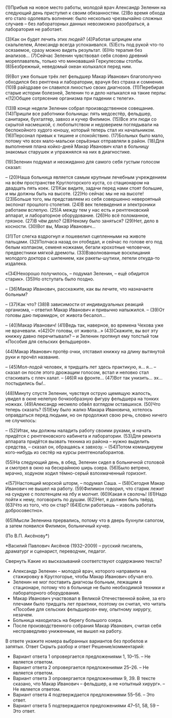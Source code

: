 (1)Прибыв на новое место работы, молодой врач Александр Зеленин на следующий день приступил к своим обязанностям. (2)Во время обхода его стало одолевать волнение: было несколько чрезвычайно сложных случаев – без лабораторных данных невозможно разобраться, а лаборатория не работает.

(3)Как он будет лечить этих людей? (4)Работая шприцем или скальпелем, Александр всегда успокаивался. (5)Есть под рукой что-то осязаемое, сразу можно видеть результат. (6)Но терапия без анализов… (7)Сейчас Зеленин чувствовал себя словно древний мореплаватель, только что миновавший Геркулесовы столбы. (8)Безбрежный, неведомый океан колыхался перед ним.

(9)Вот уже больше трёх лет фельдшер Макар Иванович благополучно обходился без рентгена и лаборатории, врачуя без страха и сомнения. (10)В райздраве он славился лихостью своих диагнозов. (11)Перебирая старые истории болезней, Зеленин то и дело натыкался на такие перлы: «(12)Общее сотрясение организма при падении с телеги».

(13)В конце недели Зеленин собрал производственное совещание. (14)Пришли все работники больницы: пять медсестёр, фельдшер, санитарки, бухгалтер, завхоз и кучер Филимон. (15)Все эти люди со скрытой насмешкой, с любопытством и недоверием поглядывали на беспокойного худого юношу, который теперь стал их начальником. (16)Персонал привык к тишине и спокойствию. (17)Больных было мало, потому что всех мало-мальски серьёзных отправляли в район. (18)Для выполнения плана койко-дней Макар Иванович клал в больницу знакомых старушек и упражнялся на них в диагностике.

(19)Зеленин подумал и неожиданно для самого себя густым голосом сказал:

– (20)Наша больница является самым крупным лечебным учреждением на всём пространстве Круглогорского куста, со стационаром на двадцать пять коек. (21)Как видите, задачи перед нами стоят большие, и мы должны быть на высоте. (22)Но сейчас мы не на высоте! (23)Больше того, мы представляем из себя совершенно невероятный экспонат прошлого столетия. (24)В век телевидения и электроники работаем вслепую. (25)А между тем у нас есть и рентгеновский аппарат, и лабораторное оборудование. (26)Но всё поломанное, грязное. (27)В чём дело? (28)Некому было заняться? (29)Нет, дело в косности. (30)Вот вы, Макар Иванович…

(31)Тот слегка вздрогнул и пошевелил сцепленными на животе пальцами. (32)Полчаса назад он отобедал, и сейчас по голове его под белым колпаком, семеня ножками, бегали крохотные человечки, предвестники мягкой дремоты. (33)Взволнованные восклицания молодого доктора с шипением, как ракеты-шутихи, летели откуда-то издалека.

«(34)Нехорошо получилось, – подумал Зеленин, – ещё обидится старик». (35)Но отступать было поздно.

– (36)Макар Иванович, расскажите, как вы лечите, что назначаете больным?

– (37)Как что? (38)В зависимости от индивидуальных реакций организма, – ответил Макар Иванович и привычно напыжился. – (39)От головы даю пирамидон, от живота бесалол…

– (40)Макар Иванович! (41)Ведь так, наверное, во времена Чехова уже не врачевали. «(42)От головы, от живота…» (43)Скажите, вы вот эту книжку давно перечитывали? – и Зеленин протянул ему толстый том «Пособия для сельских фельдшеров».

(44)Макар Иванович протёр очки, отставил книжку на длину вытянутой руки и прочёл название.

– (45)Мол-лодой человек, я тридцать лет здесь практикую, я… я… – сказал он после этого дрожащим голосом, встал и неловко стал стаскивать с плеч халат. – (46)Я на фронте… (47)Вот так унизить… эх… постыдились бы!..

(48)Минуту спустя Зеленин, чувствуя острую щемящую жалость, увидел в окне нелепую бочкообразную фигуру фельдшера на тонких ножках. (49)Александр несмело обвёл взглядом оставшихся. (50)Что теперь сказать? (51)Ему было жалко Макара Ивановича, хотелось оправдаться перед людьми, но он продолжил свою речь, словно ничего не случилось:

– (52)Итак, мы должны наладить работу своими руками, и начать придётся с рентгеновского кабинета и лаборатории. (53)Для ремонта аппарата придётся вызвать техника из района – нужно выделить средства, – сказал он, обращаясь к завхозу. – (54)Потом командируем кого-нибудь из сестёр на курсы рентгенолаборантов.

(55)На следующий день, в обед, Зеленин сидел в больничной столовой и смотрел в окно на бескрайнюю ширь озера. (56)Было ветрено, мрачно, ходуном ходил тёмно-серый взлохмаченный горизонт.

«(57)Настоящий морской шторм, – подумал Саша. – (58)Сегодня Макар Иванович не вышел на работу. (59)Филимон говорил, что старик лежит на сундуке с полотенцем на лбу и молчит. (60)Какая я сволочь! (61)Надо пойти к нему, поговорить по душам. (62)Нет, я должен быть твёрд. (63)Что из того, что он стар? (64)Если работаешь – изволь работать добросовестно».

(65)Мысли Зеленина прервались, потому что в дверь бухнули сапогом, а затем появился Филимон, больничный кучер.

(По В.П. Аксёнову*)

*Василий Павлович Аксёнов (1932–2009) – русский писатель, драматург и сценарист, переводчик, педагог.

Свернуть
Какие из высказываний соответствуют содержанию текста?

* Александр Зеленин – молодой врач, которого направили на стажировку в Круглогорье, чтобы Макар Иванович обучал его.
* Зеленин не мог поставить диагнозы больным, лежащим в стационаре, потому что в больнице не было необходимой техники и лабораторного оборудования.
* Макар Иванович участвовал в Великой Отечественной войне, за его плечами было тридцать лет практики, поэтому он считал, что читать «Пособие для сельских фельдшеров» ему, опытному хирургу, незачем.
* Больница находилась на берегу большого озера.
* После производственного собрания Макар Иванович, считая себя несправедливо униженным, не вышел на работу.

В ответе укажите номера выбранных вариантов без пробелов и запятых.
Ответ
Скрыть разбор и ответ
Решение/комментарий:
* Вариант ответа 1 опровергается предложениями 1, 10–15. – Не является ответом.
* Вариант ответа 2 опровергается предложениями 25–26. – Не является ответом.
* Вариант ответа 3 опровергается предложениями 9, 39. В тексте сказано, что Макар Иванович – фельдшер, а не «опытный хирург». – Не является ответом.
* Вариант ответа 4 подтверждается предложениями 55–56. – Это ответ.
* Вариант ответа 5 подтверждается предложениями 47–51, 58, 59 – Это ответ.
